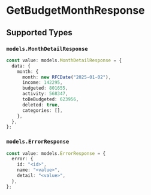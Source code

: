 # GetBudgetMonthResponse


## Supported Types

### `models.MonthDetailResponse`

```typescript
const value: models.MonthDetailResponse = {
  data: {
    month: {
      month: new RFCDate("2025-01-02"),
      income: 142295,
      budgeted: 801655,
      activity: 568347,
      toBeBudgeted: 623956,
      deleted: true,
      categories: [],
    },
  },
};
```

### `models.ErrorResponse`

```typescript
const value: models.ErrorResponse = {
  error: {
    id: "<id>",
    name: "<value>",
    detail: "<value>",
  },
};
```

